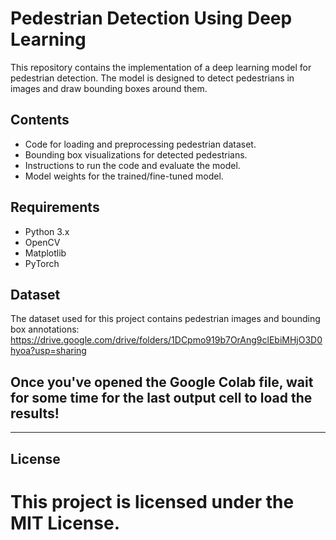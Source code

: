 # Pedestrian Detection Using Deep Learning

This repository contains the implementation of a deep learning model for pedestrian detection. The model is designed to detect pedestrians in images and draw bounding boxes around them. 

## Contents
- Code for loading and preprocessing pedestrian dataset.
- Bounding box visualizations for detected pedestrians.
- Instructions to run the code and evaluate the model.
- Model weights for the trained/fine-tuned model.

## Requirements

- Python 3.x
- OpenCV
- Matplotlib
- PyTorch

## Dataset

The dataset used for this project contains pedestrian images and bounding box annotations:
https://drive.google.com/drive/folders/1DCpmo919b7OrAng9clEbiMHjO3D0hyoa?usp=sharing


## Once you've opened the Google Colab file, wait for some time for the last output cell to load the results!

---

## License
# This project is licensed under the MIT License.



